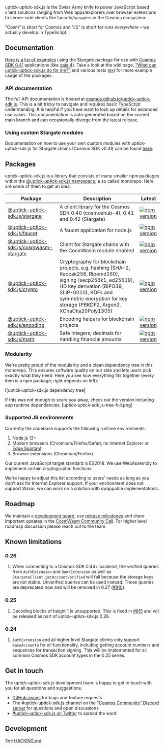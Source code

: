 uptick-uptick-sdk.js is the Swiss Army knife to power JavaScript based client solutions
ranging from Web apps/explorers over browser extensions to server-side clients
like faucets/scrapers in the Cosmos ecosystem.

"Cosm" is short for Cosmos and "JS" is short for _runs everywhere_ – we actually
develop in TypeScript.

## Documentation

[Here is a list of examples][guided tour] using the Stargate package for use
with [Cosmos SDK 0.41] applications (like [gaia 4]). Take a look at the wiki
page,
["What can uptick-uptick-sdk.js do for me?"](https://github.com/UptickNetwork/uptick-uptick-sdk.js/wiki/What-can-uptick-uptick-sdk.js-do-for-me%3F)
and various tests
([ex](https://github.com/UptickNetwork/uptick-uptick-sdk.js/blob/main/packages/stargate/src/signingstargateclient.spec.ts))
for more example usage of the packages.

[guided tour]:
  https://gist.github.com/webmaster128/8444d42a7eceeda2544c8a59fbd7e1d9
[cosmos sdk 0.41]: https://github.com/cosmos/cosmos-sdk/tree/v0.41.0
[gaia 4]: https://github.com/cosmos/gaia/tree/v4.0.0

### API documentation

The full API documentation is hosted at [cosmos.github.io/uptick-uptick-sdk.js]. This is a bit
tricky to navigate and requires basic TypeScript understanding. It is helpful if
you have want to look up details for advanced use cases. This documentation is
auto-generated based on the current main branch and can occasionally diverge
from the latest release.

[cosmos.github.io/uptick-uptick-sdk.js]: https://cosmos.github.io/uptick-uptick-sdk.js

### Using custom Stargate modules

Documentation on how to use your own custom modules with uptick-uptick-sdk.js for Stargate
chains (Cosmos SDK v0.41) can be found
[here](https://github.com/UptickNetwork/uptick-uptick-sdk.js/blob/main/packages/stargate/CUSTOM_PROTOBUF_CODECS.md).

## Packages

uptick-uptick-sdk.js is a library that consists of many smaller npm packages within the
[@uptick-uptick-sdk.js namespace](https://www.npmjs.com/org/uptick-uptick-sdk.js), a so called monorepo.
Here are some of them to get an idea:

| Package                                                 | Description                                                                                                                                                                                                                              | Latest                                                                                                                                |
| ------------------------------------------------------- | ---------------------------------------------------------------------------------------------------------------------------------------------------------------------------------------------------------------------------------------- | ------------------------------------------------------------------------------------------------------------------------------------- |
| [@uptick-uptick-sdk.js/stargate](packages/stargate)                   | A client library for the Cosmos SDK 0.40 (cosmoshub-4), 0.41 and 0.42 (Stargate)                                                                                                                                                         | [![npm version](https://img.shields.io/npm/v/@uptick-uptick-sdk.js/stargate.svg)](https://www.npmjs.com/package/@uptick-uptick-sdk.js/stargate)                   |
| [@uptick-uptick-sdk.js/faucet](packages/faucet)                       | A faucet application for node.js                                                                                                                                                                                                         | [![npm version](https://img.shields.io/npm/v/@uptick-uptick-sdk.js/faucet.svg)](https://www.npmjs.com/package/@uptick-uptick-sdk.js/faucet)                       |
| [@uptick-uptick-sdk.js/cosmwasm-stargate](packages/cosmwasm-stargate) | Client for Stargate chains with the CosmWasm module enabled                                                                                                                                                                              | [![npm version](https://img.shields.io/npm/v/@uptick-uptick-sdk.js/cosmwasm-stargate.svg)](https://www.npmjs.com/package/@uptick-uptick-sdk.js/cosmwasm-stargate) |
| [@uptick-uptick-sdk.js/crypto](packages/crypto)                       | Cryptography for blockchain projects, e.g. hashing (SHA-2, Keccak256, Ripemd160), signing (secp256k1, ed25519), HD key derivation (BIPO39, SLIP-0010), KDFs and symmetric encryption for key storage (PBKDF2, Argon2, XChaCha20Poly1305) | [![npm version](https://img.shields.io/npm/v/@uptick-uptick-sdk.js/crypto.svg)](https://www.npmjs.com/package/@uptick-uptick-sdk.js/crypto)                       |
| [@uptick-uptick-sdk.js/encoding](packages/encoding)                   | Encoding helpers for blockchain projects                                                                                                                                                                                                 | [![npm version](https://img.shields.io/npm/v/@uptick-uptick-sdk.js/encoding.svg)](https://www.npmjs.com/package/@uptick-uptick-sdk.js/encoding)                   |
| [@uptick-uptick-sdk.js/math](packages/math)                           | Safe integers; decimals for handling financial amounts                                                                                                                                                                                   | [![npm version](https://img.shields.io/npm/v/@uptick-uptick-sdk.js/math.svg)](https://www.npmjs.com/package/@uptick-uptick-sdk.js/math)                           |

### Modularity

We're pretty proud of the modularity and a clean dependency tree in this
monorepo. This ensures software quality on our side and lets users pick exactly
what they need. Here you see how everything fits together (every item is a npm
package; right depends on left):

![uptick-uptick-sdk.js dependency tree]

If this was not enough to scare you away, check out the version including app
runtime dependencies: [uptick-uptick-sdk.js-tree-full.png]

<!--
Build with depsight (https://github.com/webmaster128/depsight), using:

from_npm . | depsight --include "^@uptick-uptick-sdk.js" --format png --dpi 150 --output docs/uptick-uptick-sdk.js-tree.png
from_npm . | depsight --exclude uptick-uptick-sdk.js-monorepo-root --format png --dpi 150 --output docs/uptick-uptick-sdk.js-tree-full.png
optipng docs/uptick-uptick-sdk.js-tree*.png
-->

### Supported JS environments

Currently the codebase supports the following runtime environments:

1. Node.js 12+
2. Modern browsers (Chromium/Firefox/Safari, no Internet Explorer or
   [Edge Spartan](https://en.wikipedia.org/wiki/Microsoft_Edge#Development))
3. Browser extensions (Chromium/Firefox)

Our current JavaScript target standard is ES2018. We use WebAssembly to
implement certain cryptographic functions.

We're happy to adjust this list according to users' needs as long as you don't
ask for Internet Explorer support. If your environment does not support Wasm, we
can work on a solution with swappable implementations.

## Roadmap

We maintain a [development board](https://github.com/orgs/cosmos/projects/6),
use [release milestones](https://github.com/UptickNetwork/uptick-uptick-sdk.js/milestones) and share
important updates in the [CosmWasm Community Call]. For higher level roadmap
discussion please reach out to the team.

[cosmwasm community call]:
  https://github.com/CosmWasm/cosmwasm/issues?q=label%3A%22Community+Call+%F0%9F%97%BA%F0%9F%93%9E%22

## Known limitations

### 0.26

1. When connecting to a Cosmos SDK 0.44+ backend, the verified queries from
   `AuthExtension` and `BankExtension` as well as
   `StargateClient.getAccountVerified` will fail because the storage keys are
   not stable. Unverified queries can be used instead. Those queries are
   deprecated now and will be removed in 0.27 ([#910]).

[#910]: https://github.com/UptickNetwork/uptick-uptick-sdk.js/pull/910

### 0.25

1. Decoding blocks of height 1 is unsupported. This is fixed in [#815] and will
   be released as part of uptick-uptick-sdk.js 0.26.

[#815]: https://github.com/UptickNetwork/uptick-uptick-sdk.js/pull/815

### 0.24

1. `AuthExtension` and all higher level Stargate clients only support
   `BaseAccount`s for all functionality, including getting account numbers and
   sequences for transaction signing. This will be implemented for all common
   Cosmos SDK account types in the 0.25 series.

## Get in touch

The uptick-uptick-sdk.js development team is happy to get in touch with you for all questions
and suggestions.

- [GitHub issues](https://github.com/UptickNetwork/uptick-uptick-sdk.js/issues) for bugs and feature
  requests
- The #uptick-uptick-sdk.js channel on the
  ["Cosmos Community" Discord server](https://discord.gg/vcExX9T) for questions
  and open discussions
- [#uptick-uptick-sdk.js on Twitter](https://twitter.com/search?q=%23uptick-uptick-sdk.js) to spread the
  word

## Development

See [HACKING.md](HACKING.md).
